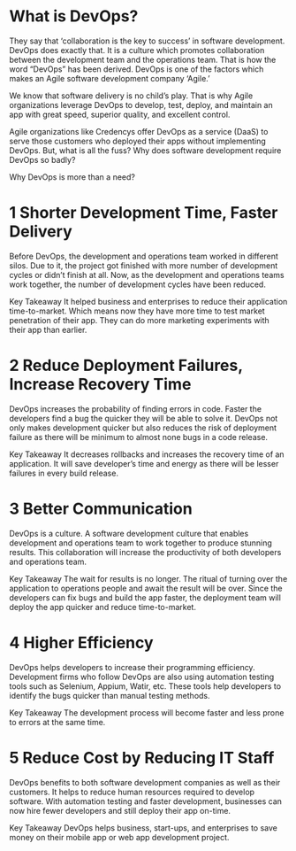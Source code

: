 #  What is DevOps?
They say that ‘collaboration is the key to success’ in software development. DevOps does exactly that. It is a culture which promotes collaboration between the development team and the operations team. That is how the word “DevOps” has been derived. DevOps is one of the factors which makes an Agile software development company ‘Agile.’

We know that software delivery is no child’s play. That is why Agile organizations leverage DevOps to develop, test, deploy, and maintain an app with great speed, superior quality, and excellent control.

Agile organizations like Credencys offer DevOps as a service (DaaS) to serve those customers who deployed their apps without implementing DevOps. But, what is all the fuss? Why does software development require DevOps so badly?

Why DevOps is more than a need?
# 1 Shorter Development Time, Faster Delivery
Before DevOps, the development and operations team worked in different silos. Due to it, the project got finished with more number of development cycles or didn’t finish at all. Now, as the development and operations teams work together, the number of development cycles have been reduced.

Key Takeaway
It helped business and enterprises to reduce their application time-to-market. Which means now they have more time to test market penetration of their app. They can do more marketing experiments with their app than earlier.

# 2 Reduce Deployment Failures, Increase Recovery Time
DevOps increases the probability of finding errors in code. Faster the developers find a bug the quicker they will be able to solve it. DevOps not only makes development quicker but also reduces the risk of deployment failure as there will be minimum to almost none bugs in a code release.

Key Takeaway
It decreases rollbacks and increases the recovery time of an application. It will save developer’s time and energy as there will be lesser failures in every build release.

# 3 Better Communication
DevOps is a culture. A software development culture that enables development and operations team to work together to produce stunning results. This collaboration will increase the productivity of both developers and operations team.

Key Takeaway
The wait for results is no longer. The ritual of turning over the application to operations people and await the result will be over. Since the developers can fix bugs and build the app faster, the deployment team will deploy the app quicker and reduce time-to-market.

# 4 Higher Efficiency
DevOps helps developers to increase their programming efficiency. Development firms who follow DevOps are also using automation testing tools such as Selenium, Appium, Watir, etc. These tools help developers to identify the bugs quicker than manual testing methods.

Key Takeaway
The development process will become faster and less prone to errors at the same time.

# 5 Reduce Cost by Reducing IT Staff
DevOps benefits to both software development companies as well as their customers. It helps to reduce human resources required to develop software. With automation testing and faster development, businesses can now hire fewer developers and still deploy their app on-time.

Key Takeaway
DevOps helps business, start-ups, and enterprises to save money on their mobile app or web app development project.